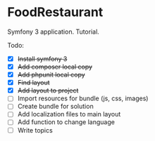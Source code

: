 # FoodRestaurant
Symfony 3 application. Tutorial.

Todo:

- [X] ~~Install symfony 3~~
- [X] ~~Add composer local copy~~
- [X] ~~Add phpunit local copy~~
- [X] ~~Find layout~~
- [X] ~~Add layout to project~~
- [ ] Import resources for bundle (js, css, images)
- [ ] Create bundle for solution
- [ ] Add localization files to main layout
- [ ] Add function to change language
- [ ] Write topics
